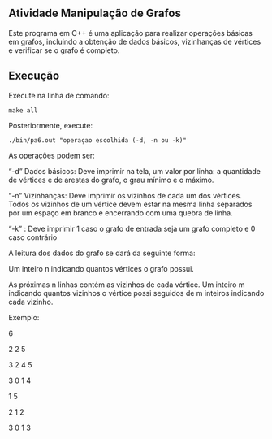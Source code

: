 ## Atividade Manipulação de Grafos

Este programa em C++ é uma aplicação para realizar operações básicas em grafos, incluindo a obtenção de dados básicos, vizinhanças de vértices e verificar se o grafo é completo.

## Execução

Execute na linha de comando:

    make all

Posteriormente, execute:

    ./bin/pa6.out "operaçao escolhida (-d, -n ou -k)"

As operações podem ser:

“-d” Dados básicos: Deve imprimir na tela, um valor por linha: a quantidade de vértices e de arestas do grafo, o grau mínimo e o máximo.


“-n” Vizinhanças: Deve imprimir os vizinhos de cada um dos vértices. Todos os vizinhos de um vértice devem estar na mesma linha separados por um espaço em branco e encerrando com uma quebra de linha.


“-k” : Deve imprimir 1 caso o grafo de entrada seja um grafo completo e 0 caso contrário

A leitura dos dados do grafo se dará da seguinte forma:

Um inteiro n indicando quantos vértices o grafo possui.


As próximas n linhas contém as vizinhos de cada vértice. Um inteiro m indicando quantos vizinhos o vértice possi seguidos de m inteiros indicando cada vizinho.

Exemplo:

6


2 2 5


3 2 4 5


3 0 1 4


1 5


2 1 2

3 0 1 3


